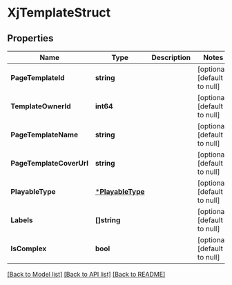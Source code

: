# XjTemplateStruct

## Properties
Name | Type | Description | Notes
------------ | ------------- | ------------- | -------------
**PageTemplateId** | **string** |  | [optional] [default to null]
**TemplateOwnerId** | **int64** |  | [optional] [default to null]
**PageTemplateName** | **string** |  | [optional] [default to null]
**PageTemplateCoverUrl** | **string** |  | [optional] [default to null]
**PlayableType** | [***PlayableType**](PlayableType.md) |  | [optional] [default to null]
**Labels** | **[]string** |  | [optional] [default to null]
**IsComplex** | **bool** |  | [optional] [default to null]

[[Back to Model list]](../README.md#documentation-for-models) [[Back to API list]](../README.md#documentation-for-api-endpoints) [[Back to README]](../README.md)


